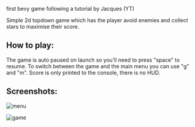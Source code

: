 first bevy game following a tutorial by Jacques (YT)

Simple 2d topdown game which has the player avoid enemies and collect stars to maximise their score.

## How to play:

The game is auto paused on launch so you'll need to press "space" to resume.
To switch between the game and the main menu you can use "g" and "m".
Score is only printed to the console, there is no HUD.

## Screenshots:

![menu](https://github.com/magnusKue/Balls-In-Bevy/assets/119706124/fa55555d-95fc-43c2-9b87-2e8c4129769b)


![game](https://github.com/magnusKue/Balls-In-Bevy/assets/119706124/ba9cc50d-8615-4a72-9f85-7e1fa85fec8e)
